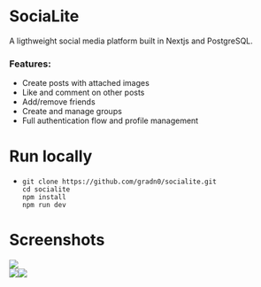 # SociaLite

A ligthweight social media platform built in Nextjs and PostgreSQL.

### Features:
- Create posts with attached images
- Like and comment on other posts
- Add/remove friends
- Create and manage groups
- Full authentication flow and profile management

# Run locally

- ```
  git clone https://github.com/gradn0/socialite.git
  cd socialite
  npm install
  npm run dev
  ```
# Screenshots

<img src="/screenshots/desktop.png">
<div style="display: flex;">
  <img src="/screenshots/mobile1.png" style="display: inline;">
  <img src="/screenshots/mobile2.png" style="display: inline;">
</div>
